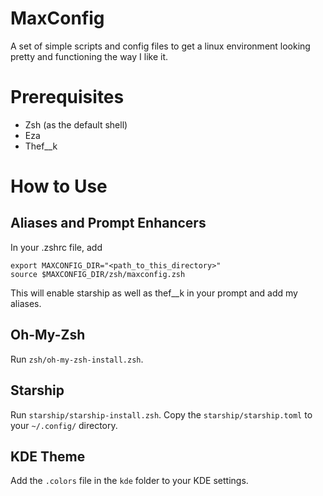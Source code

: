 # MaxConfig

A set of simple scripts and config files to get a linux environment looking pretty and functioning the way I like it.

# Prerequisites
- Zsh (as the default shell)
- Eza
- Thef__k

# How to Use
## Aliases and Prompt Enhancers
In your .zshrc file, add
```
export MAXCONFIG_DIR="<path_to_this_directory>"
source $MAXCONFIG_DIR/zsh/maxconfig.zsh
```

This will enable starship as well as thef__k in your prompt and add my aliases.

## Oh-My-Zsh
Run `zsh/oh-my-zsh-install.zsh`.

## Starship
Run `starship/starship-install.zsh`. Copy the `starship/starship.toml` to your `~/.config/` directory.

## KDE Theme
Add the `.colors` file in the `kde` folder to your KDE settings.
